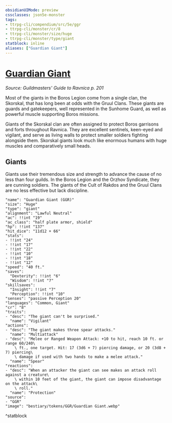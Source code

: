 ```yaml
---
obsidianUIMode: preview
cssclasses: json5e-monster
tags:
- ttrpg-cli/compendium/src/5e/ggr
- ttrpg-cli/monster/cr/8
- ttrpg-cli/monster/size/huge
- ttrpg-cli/monster/type/giant
statblock: inline
aliases: ["Guardian Giant"]
---
```

# [Guardian Giant](3-Compendium\CLI\bestiary\giant/guardian-giant-ggr.md)
*Source: Guildmasters' Guide to Ravnica p. 201*  

Most of the giants in the Boros Legion come from a single clan, the Skorskal, that has long been at odds with the Gruul Clans. These giants are guards and gatekeepers, well represented in the Sunhome Guard, as well as powerful muscle supporting Boros missions.

Giants of the Skorskal clan are often assigned to protect Boros garrisons and forts throughout Ravnica. They are excellent sentinels, keen-eyed and vigilant, and serve as living walls to protect smaller soldiers fighting alongside them. Skorskal giants look much like enormous humans with huge muscles and comparatively small heads.

## Giants

Giants use their tremendous size and strength to advance the cause of no less than four guilds. In the Boros Legion and the Orzhov Syndicate, they are cunning soldiers. The giants of the Cult of Rakdos and the Gruul Clans are no less effective but lack discipline.

```statblock
"name": "Guardian Giant (GGR)"
"size": "Huge"
"type": "giant"
"alignment": "Lawful Neutral"
"ac": !!int "19"
"ac_class": "half plate armor, shield"
"hp": !!int "137"
"hit_dice": "11d12 + 66"
"stats":
- !!int "24"
- !!int "17"
- !!int "22"
- !!int "10"
- !!int "18"
- !!int "12"
"speed": "40 ft."
"saves":
  "Dexterity": !!int "6"
  "Wisdom": !!int "7"
"skillsaves":
  "Insight": !!int "7"
  "Perception": !!int "10"
"senses": "passive Perception 20"
"languages": "Common, Giant"
"cr": "8"
"traits":
- "desc": "The giant can't be surprised."
  "name": "Vigilant"
"actions":
- "desc": "The giant makes three spear attacks."
  "name": "Multiattack"
- "desc": "Melee or Ranged Weapon Attack: +10 to hit, reach 10 ft. or range 60/240\
    \ ft., one target. Hit: 17 (3d6 + 7) piercing damage, or 20 (3d8 + 7) piercing\
    \ damage if used with two hands to make a melee attack."
  "name": "Spear"
"reactions":
- "desc": "When an attacker the giant can see makes an attack roll against a creature\
    \ within 10 feet of the giant, the giant can impose disadvantage on the attack\
    \ roll."
  "name": "Protection"
"source":
- "GGR"
"image": "bestiary/tokens/GGR/Guardian Giant.webp"
```
^statblock
